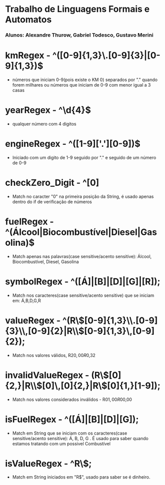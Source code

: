 # Trabalho de Linguagens Formais e Automatos
### Alunos: Alexandre Thurow, Gabriel Todesco, Gustavo Merini

# kmRegex - ^([0-9]{1,3}\\.[0-9]{3}|[0-9]{1,3})$

* números que iniciam 0-9(pois existe o KM 0) separados por "." quando forem milhares ou números que iniciam de 0-9 com menor igual a 3 casas

# yearRegex - ^\\d{4}$

* qualquer número com 4 digitos

# engineRegex - ^([1-9]['.'][0-9])$

* Iniciado com um digito de 1-9 seguido por "." e seguido de um número de 0-9

# checkZero_Digit - ^[0]

* Match no caracter "0" na primeira posição da String, é usado apenas dentro do if de verificação de números

# fuelRegex - ^(Álcool|Biocombustível|Diesel|Gasolina)$

* Match apenas nas palavras(case sensitive/acento sensitive): Álcool, Biocombustível, Diesel, Gasolina

# symbolRegex - ^([Á]|[B]|[D]|[G]|[R]);

* Match nos caracteres(case sensitive/acento sensitive) que se iniciam em: Á,B,D,G,R
# valueRegex - ^(R\\$[0-9]{1,3}\\.[0-9]{3}\\,[0-9]{2}|R\\$[0-9]{1,3}\\,[0-9]{2});

* Match nos valores válidos, R$20,00 R$0,32
# invalidValueRegex - (R\\$[0]{2,}|R\\$[0]\\,[0]{2,}|R\\$[0]{1,}[1-9]);

* Match nos valores considerados inválidos - R$01,00 R$00,00

# isFuelRegex - ^([Á]|[B]|[D]|[G]);

* Match em String que se iniciam com os caracteres(case sensitive/acento sensitive): Á, B, D, G . É usado para saber quando estamos tratando com um possivel Combustível
# isValueRegex - ^R\\$;

* Match em String iniciados em "R$", usado para saber se é dinheiro.

